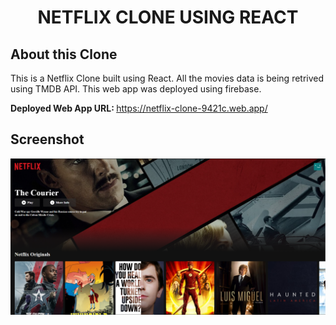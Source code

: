 <div align="center">

# NETFLIX CLONE USING REACT

</div>

## About this Clone

This is a Netflix Clone built using React. All the movies data is being retrived using TMDB API. This web app was deployed using firebase.

<b>Deployed Web App URL: </b>https://netflix-clone-9421c.web.app/

## Screenshot

<img src="screenshot.png" alt="Netflix Clone Screenshot">
